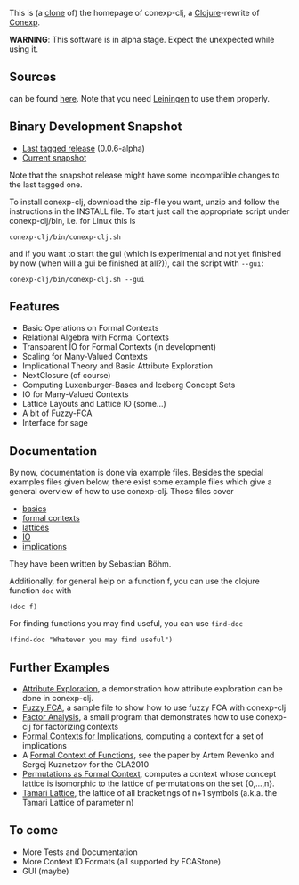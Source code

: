 This is (a [clone](http://www.math.tu-dresden.de/~borch/conexp-clj) of) the homepage of conexp-clj,
a [Clojure][]-rewrite of [Conexp][].

[Clojure]: http://www.clojure.org (Clojure)
[Conexp]: http://conexp.sf.net (Concept Explorer)

**WARNING**: This software is in alpha stage. Expect the unexpected while using it.

## Sources

can be found [here][conexp-clj-src]. Note that you need [Leiningen][lein] to use them properly.

[conexp-clj-src]: http://www.math.tu-dresden.de/extern/cgi-bin/algebra/borch/gitweb.cgi?p=clojure-conexp.git;a=summary
  (conexp-clj source code)
[lein]: http://github.com/technomancy/leiningen
  (leiningen, a bulding tool for clojure)

## Binary Development Snapshot

 * [Last tagged release](http://www.math.tu-dresden.de/~borch/conexp-clj/conexp-clj.zip) (0.0.6-alpha)
 * [Current snapshot](http://www.math.tu-dresden.de/~borch/conexp-clj/conexp-clj-SNAPSHOT.zip)

Note that the snapshot release might have some incompatible changes to the last tagged one.

To install conexp-clj, download the zip-file you want, unzip and follow the instructions in the
INSTALL file. To start just call the appropriate script under conexp-clj/bin, i.e. for Linux this is

    conexp-clj/bin/conexp-clj.sh

and if you want to start the gui (which is experimental and not yet finished by now (when will a gui
be finished at all?)), call the script with `--gui`:

    conexp-clj/bin/conexp-clj.sh --gui

## Features

 * Basic Operations on Formal Contexts
 * Relational Algebra with Formal Contexts
 * Transparent IO for Formal Contexts (in development)
 * Scaling for Many-Valued Contexts
 * Implicational Theory and Basic Attribute Exploration
 * NextClosure (of course)
 * Computing Luxenburger-Bases and Iceberg Concept Sets
 * IO for Many-Valued Contexts
 * Lattice Layouts and Lattice IO (some...)
 * A bit of Fuzzy-FCA
 * Interface for sage

## Documentation

By now, documentation is done via example files. Besides the special examples files given below,
there exist some example files which give a general overview of how to use conexp-clj. Those files
cover

 * [basics](http://www.math.tu-dresden.de/~borch/conexp-clj/examples/01-basics.clj)
 * [formal contexts](http://www.math.tu-dresden.de/~borch/conexp-clj/examples/02-contexts.clj)
 * [lattices](http://www.math.tu-dresden.de/~borch/conexp-clj/examples/03-lattices.clj)
 * [IO](http://www.math.tu-dresden.de/~borch/conexp-clj/examples/04-io.clj)
 * [implications](http://www.math.tu-dresden.de/~borch/conexp-clj/examples/05-implications.clj)

They have been written by Sebastian Böhm.

Additionally, for general help on a function f, you can use the clojure function `doc` with

    (doc f)

For finding functions you may find useful, you can use `find-doc`

    (find-doc "Whatever you may find useful")

## Further Examples

 * [Attribute Exploration](http://www.math.tu-dresden.de/~borch/conexp-clj/examples/exploration.clj),
   a demonstration how attribute exploration can be done in conexp-clj.
 * [Fuzzy FCA](http://www.math.tu-dresden.de/~borch/conexp-clj/examples/fuzzy.clj), a sample file to
   show how to use fuzzy FCA with conexp-clj
 * [Factor Analysis](http://www.math.tu-dresden.de/~borch/conexp-clj/examples/factor-analysis.clj),
   a small program that demonstrates how to use conexp-clj for factorizing contexts
 * [Formal Contexts for Implications](http://www.math.tu-dresden.de/~borch/conexp-clj/examples/implication-closure.clj),
   computing a context for a set of implications
 * A
   [Formal Context of Functions](http://www.math.tu-dresden.de/~borch/conexp-clj/examples/function-context.clj),
   see the paper by Artem Revenko and Sergej Kuznetzov for the CLA2010
 * [Permutations as Formal Context](http://www.math.tu-dresden.de/~borch/conexp-clj/examples/permutation-context.clj),
   computes a context whose concept lattice is isomorphic to the lattice of permutations on the set
   \{0,...,n\}.
 * [Tamari Lattice](http://www.math.tu-dresden.de/~borch/conexp-clj/examples/tamari-lattice.clj),
   the lattice of all bracketings of n+1 symbols (a.k.a. the Tamari Lattice of parameter n)

## To come

 * More Tests and Documentation
 * More Context IO Formats (all supported by FCAStone)
 * GUI (maybe)

